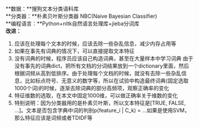 **数据：**搜狗文本分类语料库  
**分类器：**朴素贝叶斯分类器 NBC(Naive Bayesian Classifier)  
**编程语言：**Python+nltk自然语言处理库+jieba分词库  
**改进：**  
1. 应该在处理每个文本的时候，应该去除一些杂乱信息，减少内存占用等  
2. 如果在事先有词典的情况下，可以直接提取文本特征  
3. 没有词典的时候，程序员应该自己构造词典，甚至在大量样本中学习词典	由于没有事先的词典dict，把所有文档的分词结果放到一个dictionary里面，然后根据词频从高到低排序。由于处理每个文档的时候，就没有去除一些杂乱信息，比如标点符号、无意义的数字等，所以在试验中构造最终词典(固定选取1000个词)的时候，逐渐去除词典的部分高频项，观察正确率的变化  
4. 特征维数的选取，在本文中固定1000维，可以做正确率关于维数的变化  
5. 特别说明：因为分类器用的是朴素贝叶斯，所以文本特征是[TRUE, FALSE, ...]。文本是否包含字典中词的判别p(feature_i | C_k) = ...如果是使用SVM，那么特征应该是词频或者TDIDF等

